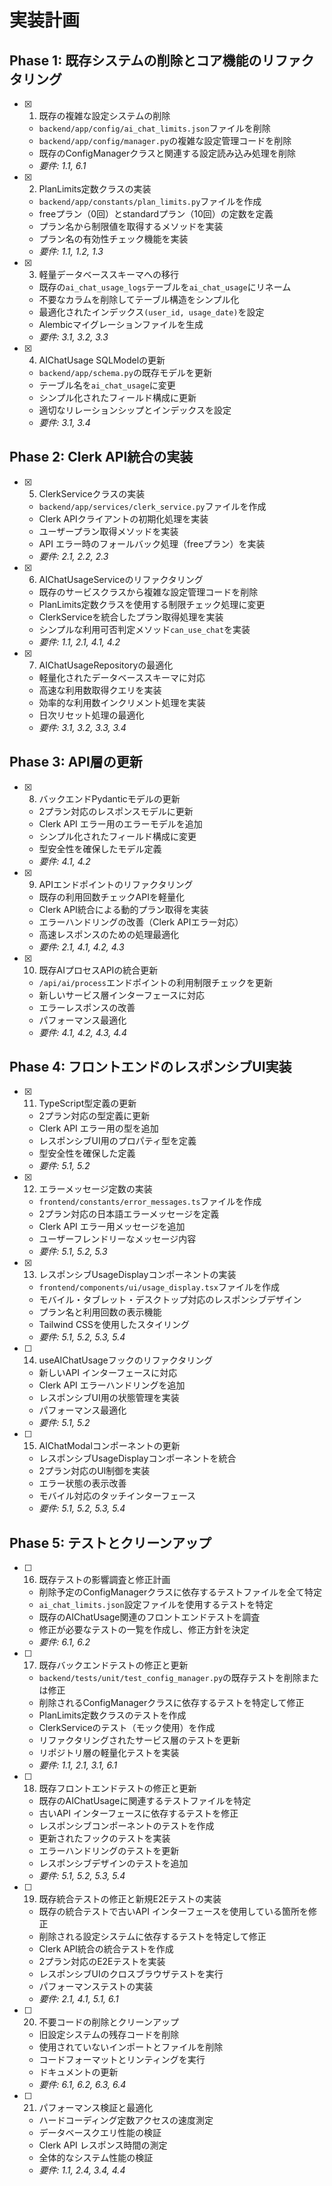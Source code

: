 # 実装計画

## Phase 1: 既存システムの削除とコア機能のリファクタリング

- [x] 1. 既存の複雑な設定システムの削除
  - `backend/app/config/ai_chat_limits.json`ファイルを削除
  - `backend/app/config/manager.py`の複雑な設定管理コードを削除
  - 既存のConfigManagerクラスと関連する設定読み込み処理を削除
  - _要件: 1.1, 6.1_

- [x] 2. PlanLimits定数クラスの実装
  - `backend/app/constants/plan_limits.py`ファイルを作成
  - freeプラン（0回）とstandardプラン（10回）の定数を定義
  - プラン名から制限値を取得するメソッドを実装
  - プラン名の有効性チェック機能を実装
  - _要件: 1.1, 1.2, 1.3_

- [x] 3. 軽量データベーススキーマへの移行
  - 既存の`ai_chat_usage_logs`テーブルを`ai_chat_usage`にリネーム
  - 不要なカラムを削除してテーブル構造をシンプル化
  - 最適化されたインデックス`(user_id, usage_date)`を設定
  - Alembicマイグレーションファイルを生成
  - _要件: 3.1, 3.2, 3.3_

- [x] 4. AIChatUsage SQLModelの更新
  - `backend/app/schema.py`の既存モデルを更新
  - テーブル名を`ai_chat_usage`に変更
  - シンプル化されたフィールド構成に更新
  - 適切なリレーションシップとインデックスを設定
  - _要件: 3.1, 3.4_

## Phase 2: Clerk API統合の実装

- [x] 5. ClerkServiceクラスの実装
  - `backend/app/services/clerk_service.py`ファイルを作成
  - Clerk APIクライアントの初期化処理を実装
  - ユーザープラン取得メソッドを実装
  - API エラー時のフォールバック処理（freeプラン）を実装
  - _要件: 2.1, 2.2, 2.3_

- [x] 6. AIChatUsageServiceのリファクタリング
  - 既存のサービスクラスから複雑な設定管理コードを削除
  - PlanLimits定数クラスを使用する制限チェック処理に変更
  - ClerkServiceを統合したプラン取得処理を実装
  - シンプルな利用可否判定メソッド`can_use_chat`を実装
  - _要件: 1.1, 2.1, 4.1, 4.2_

- [x] 7. AIChatUsageRepositoryの最適化
  - 軽量化されたデータベーススキーマに対応
  - 高速な利用数取得クエリを実装
  - 効率的な利用数インクリメント処理を実装
  - 日次リセット処理の最適化
  - _要件: 3.1, 3.2, 3.3, 3.4_

## Phase 3: API層の更新

- [x] 8. バックエンドPydanticモデルの更新
  - 2プラン対応のレスポンスモデルに更新
  - Clerk API エラー用のエラーモデルを追加
  - シンプル化されたフィールド構成に変更
  - 型安全性を確保したモデル定義
  - _要件: 4.1, 4.2_

- [x] 9. APIエンドポイントのリファクタリング
  - 既存の利用回数チェックAPIを軽量化
  - Clerk API統合による動的プラン取得を実装
  - エラーハンドリングの改善（Clerk APIエラー対応）
  - 高速レスポンスのための処理最適化
  - _要件: 2.1, 4.1, 4.2, 4.3_

- [x] 10. 既存AIプロセスAPIの統合更新
  - `/api/ai/process`エンドポイントの利用制限チェックを更新
  - 新しいサービス層インターフェースに対応
  - エラーレスポンスの改善
  - パフォーマンス最適化
  - _要件: 4.1, 4.2, 4.3, 4.4_

## Phase 4: フロントエンドのレスポンシブUI実装

- [x] 11. TypeScript型定義の更新
  - 2プラン対応の型定義に更新
  - Clerk API エラー用の型を追加
  - レスポンシブUI用のプロパティ型を定義
  - 型安全性を確保した定義
  - _要件: 5.1, 5.2_

- [x] 12. エラーメッセージ定数の実装
  - `frontend/constants/error_messages.ts`ファイルを作成
  - 2プラン対応の日本語エラーメッセージを定義
  - Clerk API エラー用メッセージを追加
  - ユーザーフレンドリーなメッセージ内容
  - _要件: 5.1, 5.2, 5.3_

- [x] 13. レスポンシブUsageDisplayコンポーネントの実装
  - `frontend/components/ui/usage_display.tsx`ファイルを作成
  - モバイル・タブレット・デスクトップ対応のレスポンシブデザイン
  - プラン名と利用回数の表示機能
  - Tailwind CSSを使用したスタイリング
  - _要件: 5.1, 5.2, 5.3, 5.4_

- [ ] 14. useAIChatUsageフックのリファクタリング
  - 新しいAPI インターフェースに対応
  - Clerk API エラーハンドリングを追加
  - レスポンシブUI用の状態管理を実装
  - パフォーマンス最適化
  - _要件: 5.1, 5.2_

- [ ] 15. AIChatModalコンポーネントの更新
  - レスポンシブUsageDisplayコンポーネントを統合
  - 2プラン対応のUI制御を実装
  - エラー状態の表示改善
  - モバイル対応のタッチインターフェース
  - _要件: 5.1, 5.2, 5.3, 5.4_

## Phase 5: テストとクリーンアップ

- [ ] 16. 既存テストの影響調査と修正計画
  - 削除予定のConfigManagerクラスに依存するテストファイルを全て特定
  - `ai_chat_limits.json`設定ファイルを使用するテストを特定
  - 既存のAIChatUsage関連のフロントエンドテストを調査
  - 修正が必要なテストの一覧を作成し、修正方針を決定
  - _要件: 6.1, 6.2_

- [ ] 17. 既存バックエンドテストの修正と更新
  - `backend/tests/unit/test_config_manager.py`の既存テストを削除または修正
  - 削除されるConfigManagerクラスに依存するテストを特定して修正
  - PlanLimits定数クラスのテストを作成
  - ClerkServiceのテスト（モック使用）を作成
  - リファクタリングされたサービス層のテストを更新
  - リポジトリ層の軽量化テストを実装
  - _要件: 1.1, 2.1, 3.1, 6.1_

- [ ] 18. 既存フロントエンドテストの修正と更新
  - 既存のAIChatUsageに関連するテストファイルを特定
  - 古いAPI インターフェースに依存するテストを修正
  - レスポンシブコンポーネントのテストを作成
  - 更新されたフックのテストを実装
  - エラーハンドリングのテストを更新
  - レスポンシブデザインのテストを追加
  - _要件: 5.1, 5.2, 5.3, 5.4_

- [ ] 19. 既存統合テストの修正と新規E2Eテストの実装
  - 既存の統合テストで古いAPI インターフェースを使用している箇所を修正
  - 削除される設定システムに依存するテストを特定して修正
  - Clerk API統合の統合テストを作成
  - 2プラン対応のE2Eテストを実装
  - レスポンシブUIのクロスブラウザテストを実行
  - パフォーマンステストの実装
  - _要件: 2.1, 4.1, 5.1, 6.1_

- [ ] 20. 不要コードの削除とクリーンアップ
  - 旧設定システムの残存コードを削除
  - 使用されていないインポートとファイルを削除
  - コードフォーマットとリンティングを実行
  - ドキュメントの更新
  - _要件: 6.1, 6.2, 6.3, 6.4_

- [ ] 21. パフォーマンス検証と最適化
  - ハードコーディング定数アクセスの速度測定
  - データベースクエリ性能の検証
  - Clerk API レスポンス時間の測定
  - 全体的なシステム性能の検証
  - _要件: 1.1, 2.4, 3.4, 4.4_